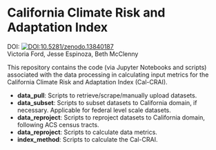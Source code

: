 # California Climate Risk and Adaptation Index

DOI: [![DOI:10.5281/zenodo.13840187](http://zenodo.org/badge/doi/10.5281/zenodo.13840187.svg)](https://doi.org/10.5281/zenodo.13840187) <br>
Victoria Ford, Jesse Espinoza, Beth McClenny

This repository contains the code (via Jupyter Notebooks and scripts) associated with the data processing in calculating input metrics for the California Climate Risk and Adaptation Index (Cal-CRAI). 
* **data_pull**: Scripts to retrieve/scrape/manually upload datasets.
* **data_subset**: Scripts to subset datasets to California domain, if necessary. Applicable for federal level scale datasets.
* **data_reproject**: Scripts to reproject datasets to California domain, following ACS census tracts.
* **data_reproject**: Scripts to calculate data metrics.
* **index_method**: Scripts to calculate the Cal-CRAI.
